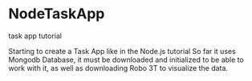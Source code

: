 # NodeTaskApp
task app tutorial 

Starting to create a Task App like in the Node.js tutorial
So far it uses Mongodb Database, it must be downloaded and initialized to be able to work with it, as well as downloading Robo 3T to visualize the data.
